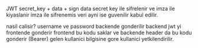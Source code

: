 JWT
    secret_key + data + sign
    data secret key ile sifrelenir ve imza ile kiyaslanir imza ile sifrenemis veri ayni ise guvenilir kabul edilir.

nasil calisir?
    username ve password backende gonderilir
    backend jwt yi frontende gonderir
    frontend bu kodu saklar ve backende header da bu kodu gonderir (Bearer)
    gelen kullanici bilgisine gore kullanici yetkilendirilir.